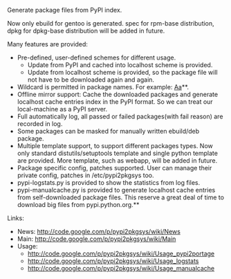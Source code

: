 Generate package files from PyPI index.

Now only ebuild for gentoo is generated. spec for rpm-base distribution,
dpkg for dpkg-base distribution will be added in future.

Many features are provided:
  * Pre-defined, user-defined schemes for different usage.
    * Update from PyPI and cached into localhost scheme is provided.
    * Update from localhost scheme is provided, so the package file will not have to be downloaded again and again.
  * Wildcard is permitted in package names. For example: [Aa](Aa.md)**.
  * Offline mirror support: Cache the downloaded packages and generate localhost cache entries index in the PyPI format. So we can treat our local-machine as a PyPI server.
  * Full automatically log, all passed or failed packages(with fail reason) are recorded in log.
  * Some packages can be masked for manually written ebuild/deb package.
  * Multiple template support, to support different packages types. Now only standard distutils/setuptools template and single python template are provided. More template, such as webapp, will be added in future.
  * Package specific config, patches supported. User can manage their private config, patches in /etc/pypi2pkgsys too.
  * pypi-logstats.py is provided to show the statistics from log files.
  * pypi-manualcache.py is provided to generate localhost cache entries from self-downloaded package files. This reserve a great deal of time to download big files from pypi.python.org.**

Links:
  * News: http://code.google.com/p/pypi2pkgsys/wiki/News
  * Main: http://code.google.com/p/pypi2pkgsys/wiki/Main
  * Usage:
    * http://code.google.com/p/pypi2pkgsys/wiki/Usage_pypi2portage
    * http://code.google.com/p/pypi2pkgsys/wiki/Usage_logstats
    * http://code.google.com/p/pypi2pkgsys/wiki/Usage_manualcache